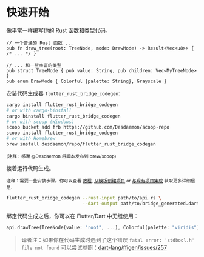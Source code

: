 # 快速开始

像平常一样编写你的 Rust 函数和类型代码。

```rust,ignore
// 一个普通的 Rust 函数 ...
pub fn draw_tree(root: TreeNode, mode: DrawMode) -> Result<Vec<u8>> { /* ... */ }

// ... 和一些丰富的类型
pub struct TreeNode { pub value: String, pub children: Vec<MyTreeNode> }
pub enum DrawMode { Colorful {palette: String}, Grayscale }
```

安装代码生成器 `flutter_rust_bridge_codegen`:

```bash
cargo install flutter_rust_bridge_codegen
# or with cargo-binstall
cargo binstall flutter_rust_bridge_codegen
# or with scoop (Windows)
scoop bucket add frb https://github.com/Desdaemon/scoop-repo
scoop install flutter_rust_bridge_codegen
# or with Homebrew
brew install desdaemon/repo/flutter_rust_bridge_codegen
```

<small>(注释：感谢 @Desdaemon 将脚本发布到 brew/scoop)</small>

接着运行代码生成。

<small>注释：需要一些安装步骤。你可以查看 [教程](tutorial_with_flutter.md), [从模板创建项目](template.md)
or [与现有项目集成](integrate.md) 获取更多详细信息.</small>

```bash
flutter_rust_bridge_codegen --rust-input path/to/api.rs \
                            --dart-output path/to/bridge_generated.dart
```

绑定代码生成之后，你可以在 Flutter/Dart 中无缝使用：

```dart
api.drawTree(TreeNode(value: "root", ...), Colorful(palette: "viridis"));
```

> 译者注：如果你在代码生成时遇到了这个错误 `fatal error: 'stdbool.h' file not found`
> 可以尝试参照：[dart-lang/ffigen/issues/257](https://github.com/dart-lang/ffigen/issues/257#issuecomment-1061788936)
